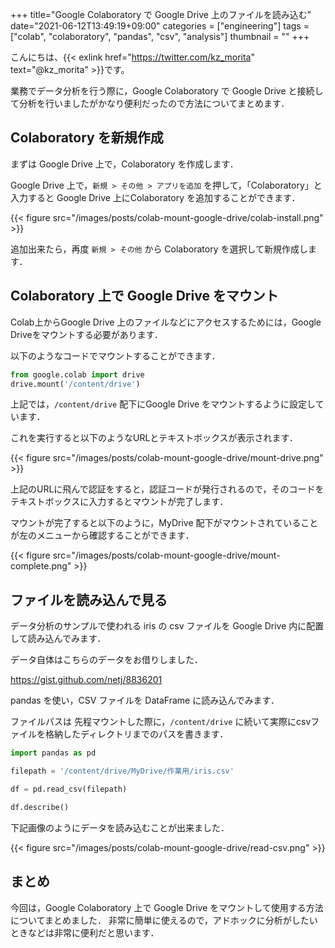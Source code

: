 +++
title="Google Colaboratory で Google Drive 上のファイルを読み込む"
date="2021-06-12T13:49:19+09:00"
categories = ["engineering"]
tags = ["colab", "colaboratory", "pandas", "csv", "analysis"]
thumbnail = ""
+++

こんにちは、{{< exlink href="https://twitter.com/kz_morita" text="@kz_morita" >}}です。

業務でデータ分析を行う際に，Google Colaboratory で Google Drive と接続して分析を行いましたがかなり便利だったので方法についてまとめます．

## Colaboratory を新規作成

まずは Google Drive 上で，Colaboratory を作成します．

Google Drive 上で，`新規 > その他 > アプリを追加` を押して，「Colaboratory」と入力すると Google Drive 上にColaboratory を追加することができます．


{{< figure src="/images/posts/colab-mount-google-drive/colab-install.png" >}}


追加出来たら，再度 `新規 > その他` から Colaboratory を選択して新規作成します．

## Colaboratory 上で Google Drive をマウント

Colab上からGoogle Drive 上のファイルなどにアクセスするためには，Google Driveをマウントする必要があります．

以下のようなコードでマウントすることができます．

```python
from google.colab import drive
drive.mount('/content/drive')
```

上記では，`/content/drive` 配下にGoogle Drive をマウントするように設定しています．

これを実行すると以下のようなURLとテキストボックスが表示されます．

{{< figure src="/images/posts/colab-mount-google-drive/mount-drive.png" >}}


上記のURLに飛んで認証をすると，認証コードが発行されるので，そのコードをテキストボックスに入力するとマウントが完了します．


マウントが完了すると以下のように，MyDrive 配下がマウントされていることが左のメニューから確認することができます．

{{< figure src="/images/posts/colab-mount-google-drive/mount-complete.png" >}}

## ファイルを読み込んで見る

データ分析のサンプルで使われる iris の csv ファイルを Google Drive 内に配置して読み込んでみます．

データ自体はこちらのデータをお借りしました．

https://gist.github.com/netj/8836201


pandas を使い，CSV ファイルを DataFrame に読み込んでみます．

ファイルパスは 先程マウントした際に，`/content/drive` に続いて実際にcsvファイルを格納したディレクトリまでのパスを書きます．

```python
import pandas as pd

filepath = '/content/drive/MyDrive/作業用/iris.csv'

df = pd.read_csv(filepath)

df.describe()
```

下記画像のようにデータを読み込むことが出来ました．

{{< figure src="/images/posts/colab-mount-google-drive/read-csv.png" >}}

## まとめ

今回は，Google Colaboratory 上で Google Drive をマウントして使用する方法についてまとめました．
非常に簡単に使えるので，アドホックに分析がしたいときなどは非常に便利だと思います．

